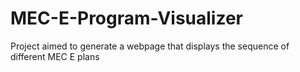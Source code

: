 # MEC-E-Program-Visualizer

Project aimed to generate a webpage that displays the sequence of different MEC E plans
